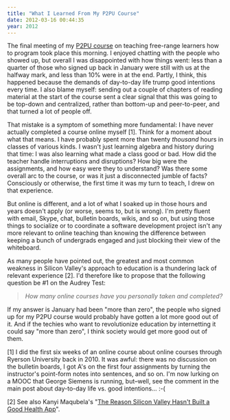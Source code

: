 ```yaml
---
title: "What I Learned From My P2PU Course"
date: 2012-03-16 00:44:35
year: 2012
---
```

The final meeting of my <a href="http://p2pu.org/en/groups/how-to-teach-webcraft-and-programming-to-free-range-students/">P2PU course</a> on teaching free-range learners how to program took place this morning. I enjoyed chatting with the people who showed up, but overall I was disappointed with how things went: less than a quarter of those who signed up back in January were still with us at the halfway mark, and less than 10% were in at the end. Partly, I think, this happened because the demands of day-to-day life trump good intentions every time. I also blame myself: sending out a couple of chapters of reading material at the start of the course sent a clear signal that this was going to be top-down and centralized, rather than bottom-up and peer-to-peer, and that turned a lot of people off.

That mistake is a symptom of something more fundamental: I have never actually completed a course online myself [1]. Think for a moment about what that means. I have probably spent more than twenty <em>thousand</em> hours in classes of various kinds. I wasn't just learning algebra and history during that time: I was also learning what made a class good or bad. How did the teacher handle interruptions and disruptions? How big were the assignments, and how easy were they to understand? Was there some overall arc to the course, or was it just a disconnected jumble of facts? Consciously or otherwise, the first time it was my turn to teach, I drew on that experience.

But online is different, and a lot of what I soaked up in those hours and years doesn't apply (or worse, seems to, but is wrong). I'm pretty fluent with email, Skype, chat, bulletin boards, wikis, and so on, but using those things to socialize or to coordinate a software development project isn't any more relevant to online teaching than knowing the difference between keeping a bunch of undergrads engaged and just blocking their view of the whiteboard.

As many people have pointed out, the greatest and most common weakness in Silicon Valley's approach to education is a thundering lack of relevant experience [2]. I'd therefore like to propose that the following question be #1 on the Audrey Test:
<div align="center">
<blockquote><em>How many online courses have you personally taken and completed?</em></blockquote>
</div>
If my answer is January had been "more than zero", the people who signed up for my P2PU course would probably have gotten a lot more good out of it. And if the techies who want to revolutionize education by internetting it could say "more than zero", I think society would get more good out of them.

[1] I did the first six weeks of an online course about online courses through Ryerson University back in 2010. It was awful: there was no discussion on the bulletin boards, I got A's on the first four assignments by turning the instructor's point-form notes into sentences, and so on. I'm now lurking on a MOOC that George Siemens is running, but–well, see the comment in the main post about day-to-day life vs. good intentions… :-(

[2] See also Kanyi Maqubela's "<a href="http://www.theatlantic.com/technology/archive/2012/03/the-reason-silicon-valley-hasnt-built-a-good-health-app/254229/">The Reason Silicon Valley Hasn't Built a Good Health App</a>".
